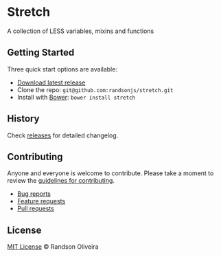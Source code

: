 # Stretch

A collection of LESS variables, mixins and functions

## Getting Started

Three quick start options are available:

* [Download latest release](https://github.com/randsonjs/stretch/releases)
* Clone the repo: `git@github.com:randsonjs/stretch.git`
* Install with [Bower](http://bower.io): `bower install stretch`

## History

Check [releases](https://github.com/randsonjs/stretch/releases) for detailed changelog.

## Contributing

Anyone and everyone is welcome to contribute. Please take a moment to
review the [guidelines for contributing](CONTRIBUTING.md).

* [Bug reports](CONTRIBUTING.md#bugs)
* [Feature requests](CONTRIBUTING.md#features)
* [Pull requests](CONTRIBUTING.md#pull-requests)

## License

[MIT License](./LICENSE) © Randson Oliveira
